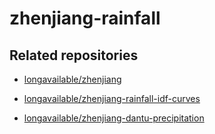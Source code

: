 # zhenjiang-rainfall


## Related repositories

- [longavailable/zhenjiang](https://github.com/longavailable/zhenjiang)

- [longavailable/zhenjiang-rainfall-idf-curves](https://github.com/longavailable/zhenjiang-rainfall-idf-curves)

- [longavailable/zhenjiang-dantu-precipitation](https://github.com/longavailable/zhenjiang-dantu-precipitation)
